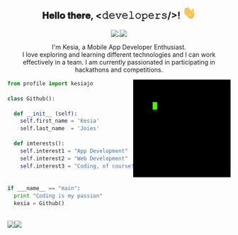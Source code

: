 <div align="center">
<h2 align="center"> 𝐇𝐞𝐥𝐥𝐨 𝐭𝐡𝐞𝐫𝐞, <𝚍𝚎𝚟𝚎𝚕𝚘𝚙𝚎𝚛𝚜/>! <img src="./images/Hi.gif" width="30px"></h2> </div>
<div align="center">
<a href= "https://www.linkedin.com/in/kesia-joies/"><img align="center" src="https://img.shields.io/badge/-LinkedIn-blue?style=flat&logo=Linkedin&logoColor=white&link=https://www.linkedin.com/in/kesia-joies/"> </a>
<a href= "mailto:kesiajoies@gmail.com"><img align="center" src="https://img.shields.io/badge/-Gmail-c14438?style=flat&logo=Gmail&logoColor=white&link=mailto:kesiajoies@gmail.com"> </a>
</div>

<p align="center"> I'm Kesia, a Mobile App Developer Enthusiast. <br> I love exploring and learning different technologies and I can work effectively in a team. I am currently passionated in participating in hackathons and competitions.</p>
<img align="right" src="./images/tenor.gif">

``` python
from profile import kesiajo

class Github():

  def __init__ (self):
    self.first_name = 'Kesia'
    self.last_name  = 'Joies'
    
  def imterests():
    self.interest1 = "App Development"
    self.interest2 = "Web Development"
    self.interest3 = "Coding, of course!"
    

if ___name__ == "main":
  print "Coding is my passion"
  kesia = Github()
``` 
<!--
- 🔭 I’m currently working on 
- 🌱 I’m currently learning ...
- 👯 I’m looking to collaborate on ...
- 🤔 I’m looking for help with ...
- 💬 Ask me about ...
- 📫 How to reach me: ...
- 😄 Pronouns: ...
- ⚡ Fun fact: ... -->

<br>
<img align='left' src="https://github-readme-stats.vercel.app/api?username=kesiajo&theme=jolly&show_icons=true&count_private=true">
<img src="https://github-readme-stats.vercel.app/api/top-langs/?username=kesiajo&theme=radical&layout=compact">
